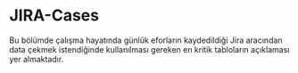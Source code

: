 # JIRA-Cases

Bu bölümde çalışma hayatında günlük eforların kaydedildiği Jira aracından data çekmek istendiğinde kullanılması gereken en kritik tabloların açıklaması yer almaktadır.

